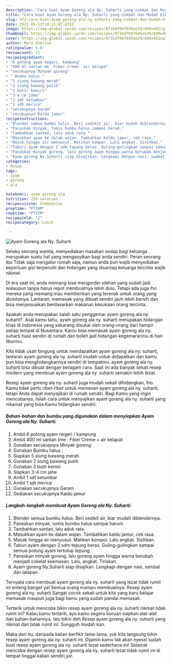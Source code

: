 ```yaml
---
description: "Cara buat Ayam Goreng ala Ny. Suharti yang nikmat dan Mudah Dibuat"
title: "Cara buat Ayam Goreng ala Ny. Suharti yang nikmat dan Mudah Dibuat"
slug: 372-cara-buat-ayam-goreng-ala-ny-suharti-yang-nikmat-dan-mudah-dibuat
date: 2021-05-13T18:21:07.831Z
image: https://img-global.cpcdn.com/recipes/8f1bdf047645ee29/680x482cq70/ayam-goreng-ala-ny-suharti-foto-resep-utama.jpg
thumbnail: https://img-global.cpcdn.com/recipes/8f1bdf047645ee29/680x482cq70/ayam-goreng-ala-ny-suharti-foto-resep-utama.jpg
cover: https://img-global.cpcdn.com/recipes/8f1bdf047645ee29/680x482cq70/ayam-goreng-ala-ny-suharti-foto-resep-utama.jpg
author: Myra Shelton
ratingvalue: 4.9
reviewcount: 11
recipeingredient:
- "6 potong ayam negeri  kampung"
- "400 ml santan me  Fiber Creme  air kelapa"
- "secukupnya Minyak goreng"
- " Bumbu halus "
- "5 siung bawang merah"
- "2 siung bawang putih"
- "2 butir kemiri"
- "3-4 cm jahe"
- "1 sdt ketumbar"
- "1 sdt merica"
- "secukupnya Garam"
- "secukupnya Kaldu jamur"
recipeinstructions:
- "Blender semua bumbu halus. Beri sedikit air, biar mudah diblendernya."
- "Panaskan minyak, tumis bumbu halus sampai harum."
- "Tambahkan santan, lalu aduk rata."
- "Masukkan ayam ke dalam wajan. Tambahkan kaldu jamur, cek rasa."
- "Masak hingga air menyusut. Matikan kompor. Lalu angkat. Sisihkan."
- "Taburi ayam dengan 2 sdm tepung beras. Guling-gulingkan sampai semua potong ayam tertutup tepung."
- "Panaskan minyak goreng, lalu goreng ayam hingga warna berubah menjadi cokelat keemasan. Lalu, angkat. Tiriskan."
- "Ayam goreng Ny.Suharti siap disajikan. Lengkapi dengan nasi, sambal dan lalapan."
categories:
- Resep
tags:
- ayam
- goreng
- ala

katakunci: ayam goreng ala 
nutrition: 259 calories
recipecuisine: Indonesian
preptime: "PT38M"
cooktime: "PT37M"
recipeyield: "2"
recipecategory: Lunch

---
```



![Ayam Goreng ala Ny. Suharti](https://img-global.cpcdn.com/recipes/8f1bdf047645ee29/680x482cq70/ayam-goreng-ala-ny-suharti-foto-resep-utama.jpg)

Selaku seorang wanita, menyediakan masakan sedap bagi keluarga merupakan suatu hal yang mengasyikan bagi anda sendiri. Peran seorang ibu Tidak saja mengatur rumah saja, namun anda pun wajib menyediakan keperluan gizi terpenuhi dan hidangan yang disantap keluarga tercinta wajib nikmat.

Di era  saat ini, anda memang bisa mengorder olahan yang sudah jadi walaupun tanpa harus repot membuatnya lebih dulu. Tetapi ada juga lho mereka yang memang mau memberikan yang terenak untuk orang yang dicintainya. Lantaran, memasak yang dibuat sendiri jauh lebih bersih dan bisa menyesuaikan berdasarkan makanan kesukaan orang tercinta. 



Apakah anda merupakan salah satu penggemar ayam goreng ala ny. suharti?. Asal kamu tahu, ayam goreng ala ny. suharti merupakan hidangan khas di Indonesia yang sekarang disukai oleh orang-orang dari hampir setiap tempat di Nusantara. Kamu bisa memasak ayam goreng ala ny. suharti hasil sendiri di rumah dan boleh jadi hidangan kegemaranmu di hari liburmu.

Kita tidak usah bingung untuk mendapatkan ayam goreng ala ny. suharti, lantaran ayam goreng ala ny. suharti mudah untuk didapatkan dan kamu pun bisa menghidangkannya sendiri di tempatmu. ayam goreng ala ny. suharti bisa dibuat dengan beragam cara. Saat ini ada banyak sekali resep modern yang membuat ayam goreng ala ny. suharti semakin lebih lezat.

Resep ayam goreng ala ny. suharti juga mudah sekali dihidangkan, lho. Kamu tidak perlu ribet-ribet untuk memesan ayam goreng ala ny. suharti, tetapi Anda dapat menyajikan di rumah sendiri. Bagi Kamu yang ingin mencobanya, inilah cara untuk menyajikan ayam goreng ala ny. suharti yang nikamat yang bisa Kamu hidangkan sendiri.

<!--inarticleads1-->

##### Bahan-bahan dan bumbu yang digunakan dalam menyiapkan Ayam Goreng ala Ny. Suharti:

1. Ambil 6 potong ayam negeri / kampung
1. Ambil 400 ml santan (me : Fiber Creme + air kelapa)
1. Gunakan secukupnya Minyak goreng
1. Gunakan  Bumbu halus :
1. Siapkan 5 siung bawang merah
1. Gunakan 2 siung bawang putih
1. Gunakan 2 butir kemiri
1. Siapkan 3-4 cm jahe
1. Ambil 1 sdt ketumbar
1. Ambil 1 sdt merica
1. Gunakan secukupnya Garam
1. Sediakan secukupnya Kaldu jamur




<!--inarticleads2-->

##### Langkah-langkah membuat Ayam Goreng ala Ny. Suharti:

1. Blender semua bumbu halus. Beri sedikit air, biar mudah diblendernya.
1. Panaskan minyak, tumis bumbu halus sampai harum.
1. Tambahkan santan, lalu aduk rata.
1. Masukkan ayam ke dalam wajan. Tambahkan kaldu jamur, cek rasa.
1. Masak hingga air menyusut. Matikan kompor. Lalu angkat. Sisihkan.
1. Taburi ayam dengan 2 sdm tepung beras. Guling-gulingkan sampai semua potong ayam tertutup tepung.
1. Panaskan minyak goreng, lalu goreng ayam hingga warna berubah menjadi cokelat keemasan. Lalu, angkat. Tiriskan.
1. Ayam goreng Ny.Suharti siap disajikan. Lengkapi dengan nasi, sambal dan lalapan.




Ternyata cara membuat ayam goreng ala ny. suharti yang lezat tidak rumit ini enteng banget ya! Semua orang mampu membuatnya. Resep ayam goreng ala ny. suharti Sangat cocok sekali untuk kita yang baru belajar memasak maupun juga bagi kamu yang sudah pandai memasak.

Tertarik untuk mencoba bikin resep ayam goreng ala ny. suharti nikmat tidak rumit ini? Kalau kamu tertarik, ayo kamu segera buruan siapkan alat-alat dan bahan-bahannya, lalu bikin deh Resep ayam goreng ala ny. suharti yang nikmat dan tidak rumit ini. Sungguh mudah kan. 

Maka dari itu, daripada kalian berfikir lama-lama, yuk kita langsung bikin resep ayam goreng ala ny. suharti ini. Dijamin kamu tak akan nyesel sudah buat resep ayam goreng ala ny. suharti lezat sederhana ini! Selamat mencoba dengan resep ayam goreng ala ny. suharti lezat tidak rumit ini di tempat tinggal kalian sendiri,ya!.

